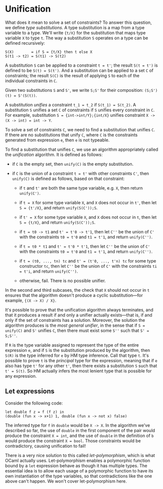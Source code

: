 # Unification

What does it mean to solve a set of constraints? To answer this
question, we define *type substitutions*. A type substitution is a map
from a type variable to a type. We'll write `{t/X}` for the
substitution that maps type variable `X` to type `t`. The way a
substitution `S` operates on a type can be defined recursively:

```
S(X)        = if S = {t/X} then t else X
S(t1 -> t2) = S(t1) -> S(t2)
```

A substitution `S` can be applied to a constraint `t = t'`; the result
`S(t = t')` is defined to be `S(t) = S(t')`. And a substitution can be
applied to a set `C` of constraints; the result `S(C)` is the result of
applying `S` to each of the individual constraints in `C`.

Given two substitutions `S` and `S'`, we write `S;S'` for their
composition: `(S;S')(t) = S'(S(t))`.

A substitution *unifies* a constraint `t_1 = t_2` if `S(t_1) = S(t_2)`.
A substitution `S` unifies a set `C` of constraints if `S` unifies every
constraint in `C`. For example, substitution
`S = {int->int/Y};{int/X}` unifies constraint `X -> (X -> int) = int -> Y`.

To solve a set of constraints `C`, we need to find a substitution that
unifies `C`. If there are no substitutions that unify `C`, where `C`
is the constraints generated from expression `e`, then `e` is not
typeable.

To find a substitution that unifies `C`, we use an algorithm
appropriately called the *unification* algorithm. It is defined as
follows:

- if `C` is the empty set, then `unify(C)` is the empty substitution.

- if `C` is the union of a constraint `t = t'` with other constraints `C'`, then
  `unify(C)` is defined as follows, based on that constraint:

    - if `t` and `t'` are both the same type variable, e.g. `X`, 
      then return `unify(C')`.

    - if `t = X` for some type variable `X`, and `X` does not occur in `t'`, 
      then let `S = {t'/X}`, and return `unify(S(C'));S`.

    - if `t' = X` for some type variable `X`, and `X` does not occur in `t`, 
      then let `S = {t/X}`, and return `unify(S(C'));S`.

    - if `t = t0 -> t1` and `t' = t'0 -> t'1`,
      then let `C''` be the union of `C'` with the constraints
      `t0 = t'0` and `t1 = t'1`, and return `unify(C'')`.
      
    - if `t = t0 * t1` and `t' = t'0 * t'1`,
      then let `C''` be the union of `C'` with the constraints
      `t0 = t'0` and `t1 = t'1`, and return `unify(C'')`.
      
    - if `t = (t0, ..., tn) tc` and `t' = (t'0, ..., t'n) tc` for some 
      type constructor `tc`,
      then let `C''` be the union of `C'` with the constraints
      `ti = t'i`, and return `unify(C'')`.

    - otherwise, fail. There is no possible unifier.

In the second and third subcases, the check that `X` should
not occur in `t` ensures that the algorithm doesn't produce a cyclic
substitution&mdash;for example, `{(X -> X) / X}`.

It's possible to prove that the unification algorithm always terminates,
and that it produces a result if and only a unifier actually exists&mdash;that
is, if and only if the set of constraints has a solution. Moreover, the
solution the algorithm produces is the *most general unifier*, in the
sense that if `S = unify(C)` and `S'` unifies `C`, then there
must exist some `S''` such that `S' = S;S''`.

If `R` is the type variable assigned to represent the type of the entire
expression `e`, and if `S` is the substitution produced by the
algorithm, then `S(R)` is the type inferred for `e` by HM type
inference. Call that type `t`. It's possible to prove `t` is the
*principal* type for the expression, meaning that if `e` also has type
`t'` for any other `t'`, then there exists a substitution `S` such that
`t' = S(t)`. So HM actually infers the most lenient type that is possible 
for any expression.

## Let expressions

Consider the following code:

```
let double f z = f (f z) in
(double (fun x -> x+1) 1, double (fun x -> not x) false)
```

The inferred type for `f` in `double` would be `X -> X`. In the
algorithm we've described so far, the use of `double` in the first
component of the pair would produce the constraint `X = int`, and the
use of `double` in the definition of `b` would produce the constraint `X
= bool`. Those constraints would be contradictory, causing unification
to fail! 

There is a very nice solution to this called *let-polymorphism*, which
is what OCaml actually uses. Let-polymorphism enables a polymorphic
function bound by a `let` expression behave as though it has multiple
types. The essential idea is to allow each usage of a polymorphic
function to have its own instantiation of the type variables, so that
contradictions like the one above can't happen.  We won't cover
let-polymorphism here.
